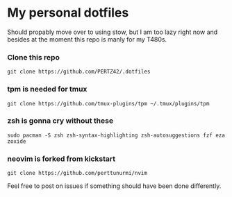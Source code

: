 # My personal dotfiles

Should propably move over to using stow, but I am too lazy right now and besides at the moment this repo is manly for my T480s.

### Clone this repo
```
git clone https://github.com/PERTZ42/.dotfiles
```

### tpm is needed for tmux
```
git clone https://github.com/tmux-plugins/tpm ~/.tmux/plugins/tpm
```

### zsh is gonna cry without these
```
sudo pacman -S zsh zsh-syntax-highlighting zsh-autosuggestions fzf eza zoxide
```

### neovim is forked from kickstart
```
git clone https://github.com/perttunurmi/nvim
```

Feel free to post on issues if something should have been done differently.
